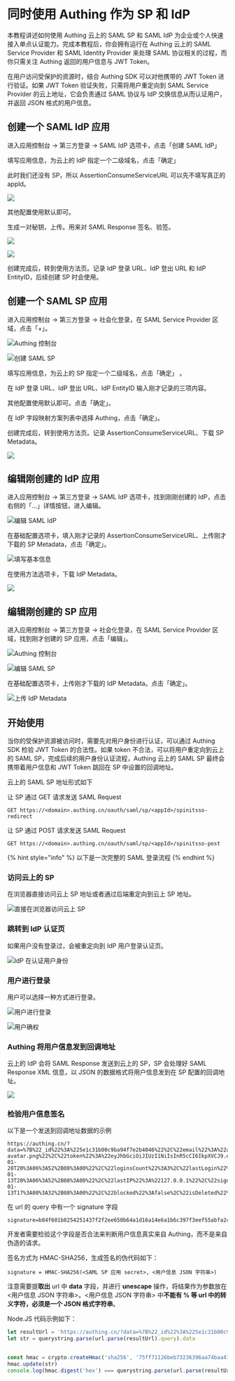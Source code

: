 # 同时使用 Authing 作为 SP 和 IdP

本教程讲述如何使用 Authing 云上的 SAML SP 和 SAML IdP 为企业或个人快速接入单点认证能力。完成本教程后，你会拥有运行在 Authing 云上的 SAML Service Provider 和 SAML Identity Provider 来处理 SAML 协议相关的过程，而你只需关注 Authing 返回的用户信息与 JWT Token。

在用户访问受保护的资源时，结合 Authing SDK 可以对他携带的 JWT Token 进行验证。如果 JWT Token 验证失败，只需将用户重定向到 SAML Service Provider 的云上地址，它会负责通过 SAML 协议与 IdP 交换信息从而认证用户，并返回 JSON 格式的用户信息。

## 创建一个 SAML IdP 应用

进入应用控制台 -&gt; 第三方登录 -&gt; SAML IdP 选项卡，点击「创建 SAML IdP」

填写应用信息，为云上的 IdP 指定一个二级域名，点击「确定」

此时我们还没有 SP，所以 AssertionConsumeServiceURL 可以先不填写真正的 appId。

![](../../.gitbook/assets/image%20%28524%29.png)

其他配置使用默认即可。

生成一对秘钥，上传。用来对 SAML Response 签名、验签。

![](../../.gitbook/assets/image%20%28526%29.png)

![](../../.gitbook/assets/image%20%28298%29.png)

创建完成后，转到使用方法页。记录 IdP 登录 URL、IdP 登出 URL 和 IdP EntityID，后续创建 SP 时会使用。

## 创建一个 SAML SP 应用

进入应用控制台 -&gt; 第三方登录 -&gt; 社会化登录，在 SAML Service Provider 区域，点击「+」。

![Authing &#x63A7;&#x5236;&#x53F0;](../../.gitbook/assets/image%20%28558%29.png)

![&#x521B;&#x5EFA; SAML SP](../../.gitbook/assets/image%20%28407%29.png)

填写应用信息，为云上的 SP 指定一个二级域名，点击「确定」 。

在 IdP 登录 URL、IdP 登出 URL、IdP EntityID 输入刚才记录的三项内容。

其他配置使用默认即可。点击「确定」。

在 IdP 字段映射方案列表中选择 Authing，点击「确定」。

创建完成后，转到使用方法页。记录 AssertionConsumeServiceURL、下载 SP Metadata。

![](../../.gitbook/assets/image%20%2811%29.png)

## 编辑刚创建的 IdP 应用

进入应用控制台 -&gt; 第三方登录 -&gt; SAML IdP 选项卡，找到刚刚创建的 IdP，点击右侧的「...」详情按钮，进入编辑。

![&#x7F16;&#x8F91; SAML IdP](../../.gitbook/assets/image%20%28311%29.png)

在基础配置选项卡，填入刚才记录的 AssertionConsumeServiceURL、上传刚才下载的 SP Metadata，点击「确定」。

![&#x586B;&#x5199;&#x57FA;&#x672C;&#x4FE1;&#x606F;](../../.gitbook/assets/image%20%28163%29.png)

在使用方法选项卡，下载 IdP Metadata。

![](../../.gitbook/assets/image%20%28100%29.png)

## 编辑刚创建的 SP 应用

进入应用控制台 -&gt; 第三方登录 -&gt; 社会化登录，在 SAML Service Provider 区域，找到刚才创建的 SP 应用，点击「编辑」。

![Authing &#x63A7;&#x5236;&#x53F0;](../../.gitbook/assets/image%20%28558%29.png)

![&#x7F16;&#x8F91; SAML SP](../../.gitbook/assets/image%20%28405%29.png)

在基础配置选项卡，上传刚才下载的 IdP Metadata。点击「确定」。

![&#x4E0A;&#x4F20; IdP Metadata](../../.gitbook/assets/image%20%28372%29.png)

## 开始使用

当你的受保护资源被访问时，需要先对用户身份进行认证，可以通过 Authing SDK 检验 JWT Token 的合法性。如果 token 不合法，可以将用户重定向到云上的 SAML SP，完成后续的用户身份认证流程，Authing 云上的 SAML SP 最终会携带着用户信息和 JWT Token 跳回在 SP 中设置的回调地址。

云上的 SAML SP 地址形式如下

让 SP 通过 GET 请求发送 SAML Request

```text
GET https://<domain>.authing.cn/oauth/saml/sp/<appId>/spinitsso-redirect
```

让 SP 通过 POST 请求发送 SAML Request

```text
GET https://<domain>.authing.cn/oauth/saml/sp/<appId>/spinitsso-post
```

{% hint style="info" %}
以下是一次完整的 SAML 登录流程
{% endhint %}

### 访问云上的 SP

在浏览器直接访问云上 SP 地址或者通过后端重定向到云上 SP 地址。

![&#x76F4;&#x63A5;&#x5728;&#x6D4F;&#x89C8;&#x5668;&#x8BBF;&#x95EE;&#x4E91;&#x4E0A; SP](../../.gitbook/assets/image%20%28388%29.png)

### 跳转到 IdP 认证页

如果用户没有登录过，会被重定向到 IdP 用户登录认证页。

![IdP &#x5728;&#x8BA4;&#x8BC1;&#x7528;&#x6237;&#x8EAB;&#x4EFD;](../../.gitbook/assets/image%20%28252%29.png)

### 用户进行登录

用户可以选择一种方式进行登录。

![&#x7528;&#x6237;&#x8FDB;&#x884C;&#x767B;&#x5F55;](../../.gitbook/assets/image%20%28587%29.png)

![&#x7528;&#x6237;&#x786E;&#x6743;](../../.gitbook/assets/image%20%28246%29.png)

### Authing 将用户信息发到回调地址

云上的 IdP 会将 SAML Response 发送到云上的 SP，SP 会处理好 SAML Response XML 信息，以 JSON 的数据格式将用户信息发到在 SP 配置的回调地址。

![](../../.gitbook/assets/image%20%2834%29.png)

### 检验用户信息签名

以下是一个发送到回调地址数据的示例

```text
https://authing.cn/?data=%7B%22_id%22%3A%225e1c31b00c9ba94f7e2b4046%22%2C%22email%22%3A%22asdf%40123.com%22%2C%22emailVerified%22%3Afalse%2C%22unionid%22%3A%22saml%7Cauthing%7Cauthing%7C5e1c31300c9ba94f7e2b4007%22%2C%22openid%22%3Anull%2C%22registerMethod%22%3A%22saml%3Aidp%3A%3Aauthing%22%2C%22username%22%3A%22asdfasdf%22%2C%22nickname%22%3A%22%22%2C%22company%22%3A%22%22%2C%22photo%22%3A%22https%3A%2F%2Fusercontents.authing.cn%2Fauthing-avatar.png%22%2C%22token%22%3A%22eyJhbGciOiJIUzI1NiIsInR5cCI6IkpXVCJ9.eyJkYXRhIjp7ImVtYWlsIjoiYXNkZkAxMjMuY29tIiwidW5pb25pZCI6InNhbWx8YXV0aGluZ3xhdXRoaW5nfDVlMWMzMTMwMGM5YmE5NGY3ZTJiNDAwNyIsImlkIjoiNWUxYzMxYjAwYzliYTk0ZjdlMmI0MDQ2IiwiY2xpZW50SWQiOiI1ZTFjMmEzMzA4YTljNTQ1Y2IxZGMyZWEifSwiaWF0IjoxNTc4OTE3MjEyLCJleHAiOjE1ODAyMTMyMTJ9.3wAuO3Ql53ywaG9Wjm_sxfMlTaU8BnvQgwyJqPTz6n4%22%2C%22tokenExpiredAt%22%3A%222020-01-28T20%3A06%3A52%2B08%3A00%22%2C%22loginsCount%22%3A3%2C%22lastLogin%22%3A%222020-01-13T20%3A06%3A52%2B08%3A00%22%2C%22lastIP%22%3A%22127.0.0.1%22%2C%22signedUp%22%3A%222020-01-13T17%3A00%3A32%2B08%3A00%22%2C%22blocked%22%3Afalse%2C%22isDeleted%22%3Afalse%7D&signature=b84f601b8254251437f2f2ee650b64a1d16a14e6a1b6c397f3eef55abfa2cd6a&code=200&returnTo=
```

在 url 的 query 中有一个 signature 字段

```text
signature=b84f601b8254251437f2f2ee650b64a1d16a14e6a1b6c397f3eef55abfa2cd6a
```

开发者需要检验这个字段是否合法来判断用户信息真实来自 Authing，而不是来自伪造的请求。

签名方式为 HMAC-SHA256，生成签名的伪代码如下：

```text
signature = HMAC-SHA256(<SAML SP 应用 secret>, <用户信息 JSON 字符串>)
```

注意需要提**取出** url 中 **data** 字段，并进行 **unescape** 操作，将结果作为参数放在 &lt;用户信息 JSON 字符串&gt;。&lt;用户信息 JSON 字符串&gt; 中**不能有 % 等 url 中的转义字符，必须是一个 JSON 格式字符串**。

Node.JS 代码示例如下：

```javascript
let resultUrl = 'https://authing.cn/?data=%7B%22_id%22%3A%225e1c31b00c9ba94f7e2b4046%22%2C%22email%22%3A%22asdf%40123.com%22%2C%22emailVerified%22%3Afalse%2C%22unionid%22%3A%22saml%7Cauthing%7Cauthing%7C5e1c31300c9ba94f7e2b4007%22%2C%22openid%22%3Anull%2C%22registerMethod%22%3A%22saml%3Aidp%3A%3Aauthing%22%2C%22username%22%3A%22asdfasdf%22%2C%22nickname%22%3A%22%22%2C%22company%22%3A%22%22%2C%22photo%22%3A%22https%3A%2F%2Fusercontents.authing.cn%2Fauthing-avatar.png%22%2C%22token%22%3A%22eyJhbGciOiJIUzI1NiIsInR5cCI6IkpXVCJ9.eyJkYXRhIjp7ImVtYWlsIjoiYXNkZkAxMjMuY29tIiwidW5pb25pZCI6InNhbWx8YXV0aGluZ3xhdXRoaW5nfDVlMWMzMTMwMGM5YmE5NGY3ZTJiNDAwNyIsImlkIjoiNWUxYzMxYjAwYzliYTk0ZjdlMmI0MDQ2IiwiY2xpZW50SWQiOiI1ZTFjMmEzMzA4YTljNTQ1Y2IxZGMyZWEifSwiaWF0IjoxNTc4OTE3MjEyLCJleHAiOjE1ODAyMTMyMTJ9.3wAuO3Ql53ywaG9Wjm_sxfMlTaU8BnvQgwyJqPTz6n4%22%2C%22tokenExpiredAt%22%3A%222020-01-28T20%3A06%3A52%2B08%3A00%22%2C%22loginsCount%22%3A3%2C%22lastLogin%22%3A%222020-01-13T20%3A06%3A52%2B08%3A00%22%2C%22lastIP%22%3A%22127.0.0.1%22%2C%22signedUp%22%3A%222020-01-13T17%3A00%3A32%2B08%3A00%22%2C%22blocked%22%3Afalse%2C%22isDeleted%22%3Afalse%7D&signature=b84f601b8254251437f2f2ee650b64a1d16a14e6a1b6c397f3eef55abfa2cd6a&code=200&returnTo='
let str = querystring.parse(url.parse(resultUrl).query).data


const hmac = crypto.createHmac('sha256', '75ff71126beb73236396aa74baa4195c');
hmac.update(str)
console.log(hmac.digest('hex') === querystring.parse(url.parse(resultUrl).query).signature)
```

